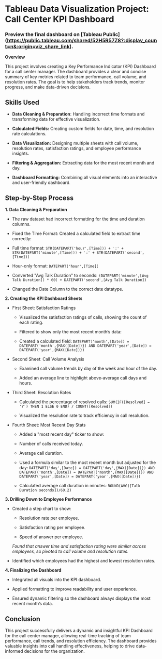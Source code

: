 # Tableau Data Visualization Project: Call Center KPI Dashboard
### Preview the final dashboard on [Tableau Public] (https://public.tableau.com/shared/52H5R57Z8?:display_count=n&:origin=viz_share_link).

**Overview**

This project involves creating a Key Performance Indicator (KPI) Dashboard for a call center manager. The dashboard provides a clear and concise summary of key metrics related to team performance, call volume, and resolution rates. The goal is to help stakeholders track trends, monitor progress, and make data-driven decisions.

## Skills Used

- **Data Cleaning & Preparation:** Handling incorrect time formats and transforming data for effective visualization.

- **Calculated Fields:** Creating custom fields for date, time, and resolution rate calculations.

- **Data Visualization:** Designing multiple sheets with call volume, resolution rates, satisfaction ratings, and employee performance insights.

- **Filtering & Aggregation:** Extracting data for the most recent month and day.

- **Dashboard Formatting:** Combining all visual elements into an interactive and user-friendly dashboard.

## Step-by-Step Process

**1. Data Cleaning & Preparation**

- The raw dataset had incorrect formatting for the time and duration columns.

- Fixed the Time Format: Created a calculated field to extract time correctly:

- Full time format: `STR(DATEPART('hour',[Time])) + ':' + STR(DATEPART('minute',[Time])) + ':' + STR(DATEPART('second',[Time]))`

- Hour-only format: `DATEPART('hour',[Time])`

- Converted "Avg Talk Duration" to seconds: `(DATEPART('minute',[Avg Talk Duration]) * 60) + DATEPART('second',[Avg Talk Duration])`

- Changed the Date Column to the correct date datatype.

**2. Creating the KPI Dashboard Sheets**

- First Sheet: Satisfaction Ratings

  - Visualized the satisfaction ratings of calls, showing the count of each rating.

  - Filtered to show only the most recent month’s data:

  - Created a calculated field: `DATEPART('month',[Date]) = DATEPART('month',{MAX([Date])}) AND DATEPART('year',[Date]) = DATEPART('year',{MAX([Date])})`

- Second Sheet: Call Volume Analysis

  - Examined call volume trends by day of the week and hour of the day.

  - Added an average line to highlight above-average call days and hours.

- Third Sheet: Resolution Rates

  - Calculated the percentage of resolved calls: `SUM(IF([Resolved] = 'Y') THEN 1 ELSE 0 END) / COUNT([Resolved])`

  - Visualized the resolution rate to track efficiency in call resolution.

- Fourth Sheet: Most Recent Day Stats

  - Added a "most recent day" ticker to show:

  - Number of calls received today.

  - Average call duration.

  - Used a formula similar to the most recent month but adjusted for the day: `DATEPART('day',[Date]) = DATEPART('day',{MAX([Date])}) AND DATEPART('month',[Date]) = DATEPART('month',{MAX([Date])}) AND DATEPART('year',[Date]) = DATEPART('year',{MAX([Date])})`

  - Calculated average call duration in minutes: `ROUND(AVG([Talk Duration seconds])/60,2)`

**3. Drilling Down to Employee Performance**

- Created a step chart to show:

  - Resolution rate per employee.

  - Satisfaction rating per employee.

  - Speed of answer per employee.

  _Found that answer time and satisfaction rating were similar across employees, so pivoted to call volume and resolution rates._

- Identified which employees had the highest and lowest resolution rates.

**4. Finalizing the Dashboard**

- Integrated all visuals into the KPI dashboard.

- Applied formatting to improve readability and user experience.

- Ensured dynamic filtering so the dashboard always displays the most recent month’s data.

## Conclusion

This project successfully delivers a dynamic and insightful KPI Dashboard for the call center manager, allowing real-time tracking of team performance, call trends, and resolution efficiency. The dashboard provides valuable insights into call handling effectiveness, helping to drive data-informed decisions for the organization.

